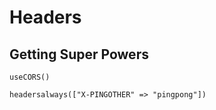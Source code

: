 # Headers

## Getting Super Powers





```
useCORS()

headersalways(["X-PINGOTHER" => "pingpong"])
```







